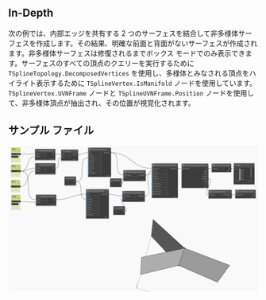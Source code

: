 ## In-Depth
次の例では、内部エッジを共有する 2 つのサーフェスを結合して非多様体サーフェスを作成します。その結果、明確な前面と背面がないサーフェスが作成されます。非多様体サーフェスは修復されるまでボックス モードでのみ表示できます。サーフェスのすべての頂点のクエリーを実行するために `TSplineTopology.DecomposedVertices` を使用し、多様体とみなされる頂点をハイライト表示するために `TSplineVertex.IsManifold` ノードを使用しています。`TSplineVertex.UVNFrame` ノードと `TSplineUVNFrame.Position` ノードを使用して、非多様体頂点が抽出され、その位置が視覚化されます。


## サンプル ファイル

![Example](./Autodesk.DesignScript.Geometry.TSpline.TSplineVertex.IsManifold_img.jpg)
